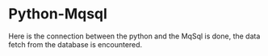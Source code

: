 # Python-Mqsql
Here is the connection between the python and the MqSql is done, the data fetch from the database is encountered.

